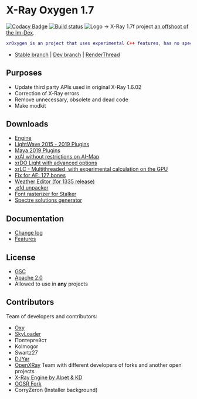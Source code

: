 # X-Ray Oxygen 1.7

[![Codacy Badge](https://api.codacy.com/project/badge/Grade/024d7b2b5c6745eba5d00301bc250f2c)](https://app.codacy.com/app/sv3nk/xray-oxygen?utm_source=github.com&utm_medium=referral&utm_content=xrOxygen/xray-oxygen&utm_campaign=Badge_Grade_Settings) [![Build status](https://ci.appveyor.com/api/projects/status/dt2q9gjuxi2q9i6v/branch/master?svg=true)](https://ci.appveyor.com/project/xrOxygen/xray-oxygen/branch/master)
![Logo](https://pp.userapi.com/c830608/v830608826/fd611/DtQWCVM4BgU.jpg)
->  X-Ray 1.7f project [an offshoot of the Im-Dex](https://github.com/Im-dex/xray-162).
```lua
xrOxygen is an project that uses experimental C++ features, has no special restrictions on changing the engine and tries to bring something new to the usual modding.
```
* [Stable branch](https://github.com/xrOxygen/xray-oxygen/tree/master) | [Dev branch](https://github.com/xrOxygen/xray-oxygen/tree/ox_dev) | [RenderThread](https://github.com/xrOxygen/xray-oxygen/tree/RThread)

## Purposes

* Update third party APIs used in original X-Ray 1.6.02
* Correction of X-Ray errors
* Remove unnecessary, obsolete and dead code 
* Make modkit

## Downloads

* [Engine](https://github.com/xrOxygen/xray-oxygen/releases/)
* [LightWave 2015 - 2019 Plugins](http://xray-oxygen.org/index.php/LightWave_2015:_Export)
* [Maya 2019 Plugins](http://xray-oxygen.org/index.php/Maya_2019:_Plugins)
* [xrAI without restrictions on AI-Map](http://xray-oxygen.org/index.php/LevelBuilder:_xrAI)
* [xrDO Light with advanced options](http://xray-oxygen.org/index.php/LevelBuilder:_xrDO)
* [xrLC - Multithreaded, with experimental calculation on the GPU](http://xray-oxygen.org/index.php/LevelBuilder:_xrLC)
* [Fix for AE: 127 bones](https://vk.com/doc419644782_506925469?hash=11db26f22b86101afe&dl=0e8db7a15372bf3719)
* [Weather Editor (for 1335 release)](https://cdn.discordapp.com/attachments/385903500581928969/590542657663533103/WeatherEditor_1335.7z)
* [.efd unpacker](https://cdn.discordapp.com/attachments/385903500581928969/590555274079633408/EFD_Reader.7z)
* [Font rasterizer for Stalker](https://www.gameru.net/forum/index.php?showtopic=71831)
* [Spectre solutions generator](http://xray-oxygen.org/index.php/VS_integration)

## Documentation

* [Change log](https://github.com/ForserX/FRay-Project/wiki)
* [Features](https://github.com/ForserX/FRay-Project/wiki/Features)

## License

* [GSC](https://github.com/xrOxygen/xray-oxygen/blob/master/LICENSE-GSC.md)
* [Apache 2.0](https://github.com/xrOxygen/xray-oxygen/blob/master/LICENSE.md)
* Allowed to use in **any** projects

## Contributors
  
 Team of developers and contributors:
* [Oxy](https://github.com/xrOxygen/xray-oxygen/graphs/contributors)
* [SkyLoader](https://github.com/SkyLoaderr)
* Полтергейст
* Kolmogor
* Swartz27
* [DJYar](https://github.com/DJYar)
* [OpenXRay](https://github.com/openxray) Team with different developers of forks and another open projects
* [X-Ray Engine by Alpet & KD](https://xp-dev.com/summary/210311)
* [OGSR Fork](https://github.com/KRodinn/OGSR-Engine)
* CorryZeron (Installer background)
